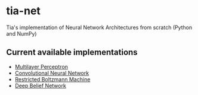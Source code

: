 # tia-net
Tia's implementation of Neural Network Architectures from scratch (Python and NumPy)

## Current available implementations
- [Multilayer Perceptron](https://github.com/athiyadeviyani/tia-net/blob/main/mlp.py)
- [Convolutional Neural Network](https://github.com/athiyadeviyani/tia-net/blob/main/cnn.py)
- [Restricted Boltzmann Machine](https://github.com/athiyadeviyani/tia-net/blob/main/rbm.py)
- [Deep Belief Network](https://github.com/athiyadeviyani/tia-net/blob/main/dbn.py)
